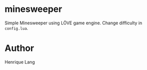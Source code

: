 # minesweeper
Simple Minesweeper using LÖVE game engine.
Change difficulty in ```config.lua```.

# Author
Henrique Lang
